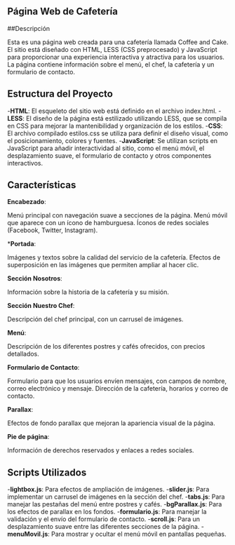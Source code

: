 ## Página Web de Cafetería

##Descripción

Esta es una página web creada para una cafetería llamada Coffee and Cake. El sitio está diseñado con HTML, LESS (CSS preprocesado) y JavaScript para proporcionar una experiencia interactiva y atractiva para los usuarios. La página contiene información sobre el menú, el chef, la cafetería y un formulario de contacto.

## Estructura del Proyecto

-**HTML**: El esqueleto del sitio web está definido en el archivo index.html.
-**LESS**: El diseño de la página está estilizado utilizando LESS, que se compila en CSS para mejorar la mantenibilidad y organización de los estilos.
-**CSS**: El archivo compilado estilos.css se utiliza para definir el diseño visual, como el posicionamiento, colores y fuentes.
-**JavaScript**: Se utilizan scripts en JavaScript para añadir interactividad al sitio, como el menú móvil, el desplazamiento suave, el formulario de contacto y otros componentes interactivos.

## Características

**Encabezado**:

Menú principal con navegación suave a secciones de la página.
Menú móvil que aparece con un ícono de hamburguesa.
Íconos de redes sociales (Facebook, Twitter, Instagram).

***Portada**:

Imágenes y textos sobre la calidad del servicio de la cafetería.
Efectos de superposición en las imágenes que permiten ampliar al hacer clic.

**Sección Nosotros**:

Información sobre la historia de la cafetería y su misión.

**Sección Nuestro Chef**:

Descripción del chef principal, con un carrusel de imágenes.

**Menú**:

Descripción de los diferentes postres y cafés ofrecidos, con precios detallados.

**Formulario de Contacto**:

Formulario para que los usuarios envíen mensajes, con campos de nombre, correo electrónico y mensaje.
Dirección de la cafetería, horarios y correo de contacto.

**Parallax**:

Efectos de fondo parallax que mejoran la apariencia visual de la página.

**Pie de página**:

Información de derechos reservados y enlaces a redes sociales.

## Scripts Utilizados
-**lightbox.js**: Para efectos de ampliación de imágenes.
-**slider.js**: Para implementar un carrusel de imágenes en la sección del chef.
-**tabs.js**: Para manejar las pestañas del menú entre postres y cafés.
-**bgParallax.js**: Para los efectos de parallax en los fondos.
-**formulario.js**: Para manejar la validación y el envío del formulario de contacto.
-**scroll.js**: Para un desplazamiento suave entre las diferentes secciones de la página.
-**menuMovil.js**: Para mostrar y ocultar el menú móvil en pantallas pequeñas.
